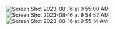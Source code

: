 ![Screen Shot 2023-08-16 at 9 55 00 AM](https://github.com/sammorton11/dispensary-demo/assets/86651172/49814c2c-045e-4236-8a8a-40def5bc9816)
![Screen Shot 2023-08-16 at 9 54 52 AM](https://github.com/sammorton11/dispensary-demo/assets/86651172/542efb73-52d2-4198-b4e9-6c8c4cb6a1e6)
![Screen Shot 2023-08-16 at 9 55 14 AM](https://github.com/sammorton11/dispensary-demo/assets/86651172/9b9e31b6-129b-4b5e-bcd8-35aed8fb7312)
